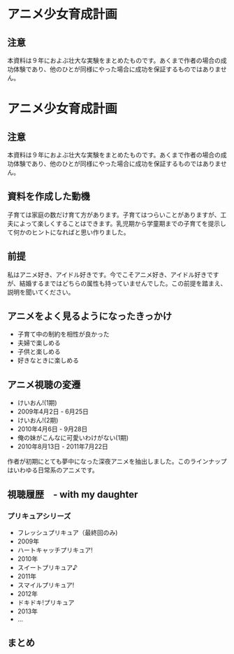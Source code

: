 # アニメ少女育成計画
## 注意
本資料は９年におよぶ壮大な実験をまとめたものです。あくまで作者の場合の成功体験であり、他のひとが同様にやった場合に成功を保証するものではありません。
# アニメ少女育成計画
## 注意
本資料は９年におよぶ壮大な実験をまとめたものです。あくまで作者の場合の成功体験であり、他のひとが同様にやった場合に成功を保証するものではありません。

## 資料を作成した動機
子育ては家庭の数だけ育て方があります。子育てはつらいことがありますが、工夫によって楽しくすることはできます。乳児期から学童期までの子育てを提示して何かのヒントになればと思い作りました。

## 前提
私はアニメ好き、アイドル好きです。今でこそアニメ好き、アイドル好きですが、結婚するまではどちらの属性も持っていませんでした。この前提を踏まえ、説明を聞いてください。

## アニメをよく見るようになったきっかけ
* 子育て中の制約を相性が良かった
 * 夫婦で楽しめる　
 * 子供と楽しめる
 * 好きなときに楽しめる
  
## アニメ視聴の変遷
* けいおん!(1期)
 * 2009年4月2日 - 6月25日
* けいおん!(2期)
 * 2010年4月6日 - 9月28日
* 俺の妹がこんなに可愛いわけがない(1期)
 * 2010年8月13日 - 2011年7月22日

作者が初期にとても夢中になった深夜アニメを抽出しました。このラインナップはいわゆる日常系のアニメです。

## 視聴履歴　- with my daughter
### プリキュアシリーズ
* フレッシュプリキュア（最終回のみ)
 * 2009年
* ハートキャッチプリキュア!
 * 2010年
* スイートプリキュア♪
 * 2011年
* スマイルプリキュア!
 * 2012年
* ドキドキ!プリキュア
 * 2013年
* ...

## まとめ
